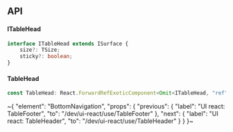 

## API

#### ITableHead

```ts
interface ITableHead extends ISurface {
    size?: TSize;
    sticky?: boolean;
}
```

#### TableHead

```ts
const TableHead: React.ForwardRefExoticComponent<Omit<ITableHead, "ref"> & React.RefAttributes<unknown>>;
```


~{
  "element": "BottomNavigation",
  "props": {
    "previous": {
      "label": "UI react: TableFooter",
      "to": "/dev/ui-react/use/TableFooter"
    },
    "next": {
      "label": "UI react: TableHeader",
      "to": "/dev/ui-react/use/TableHeader"
    }
  }
}~
